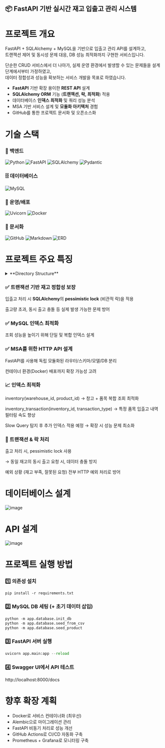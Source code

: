 ## 📦 FastAPI 기반 실시간 재고 입출고 관리 시스템

# 프로젝트 개요
FastAPI + SQLAlchemy + MySQL을 기반으로 입출고 관리 API를 설계하고, <br>
트랜잭션 제어 및 동시성 문제 대응, DB 성능 최적화까지 구현한 서비스입니다. <br>

단순한 CRUD 서비스에서 더 나아가, 실제 운영 환경에서 발생할 수 있는 문제들을 설계 단계에서부터 가정하였고,<br>
데이터 정합성과 성능을 확보하는 서비스 개발을 목표로 하였습니다. <br>

- **FastAPI** 기반 확장 용이한 **REST API** 설계
- **SQLAlchemy ORM** 기능 (**트랜잭션, 락, 최적화**) 적용
- 데이터베이스 **인덱스 최적화** 및 쿼리 성능 분석
- MSA 기반 서비스 설계 및 **모듈화 아키텍처** 경험
- GitHub를 통한 프로젝트 문서화 및 오픈소스화

# 기술 스택

### 🔧 백엔드
![Python](https://img.shields.io/badge/python-3776AB?style=for-the-badge&logo=python&logoColor=white)
![FastAPI](https://img.shields.io/badge/fastapi-009688?style=for-the-badge&logo=fastapi&logoColor=white)
![SQLAlchemy](https://img.shields.io/badge/sqlalchemy-CA5040?style=for-the-badge&logo=sqlalchemy&logoColor=white)
![Pydantic](https://img.shields.io/badge/pydantic-009688?style=for-the-badge)

### 🗄️ 데이터베이스
![MySQL](https://img.shields.io/badge/mysql-4479A1?style=for-the-badge&logo=mysql&logoColor=white)

### 🚀 운영/배포
![Uvicorn](https://img.shields.io/badge/uvicorn-111111?style=for-the-badge)
![Docker](https://img.shields.io/badge/docker-2496ED?style=for-the-badge&logo=docker&logoColor=white)

### 📝 문서화
![GitHub](https://img.shields.io/badge/github-181717?style=for-the-badge&logo=github&logoColor=white)
![Markdown](https://img.shields.io/badge/markdown-000000?style=for-the-badge&logo=markdown&logoColor=white)
![ERD](https://img.shields.io/badge/ERD%20Diagram-FF6F61?style=for-the-badge)


# 프로젝트 주요 특징
<details>
<summary> **Directory Structure** </summary>
📦app <br>
 ┣ 📂core <br>
 ┃ ┗ 📜base.py <br>
 ┣ 📂database <br>
 ┃ ┣ 📂seed_data <br>
 ┃ ┃ ┣ 📜logistics.csv <br>
 ┃ ┃ ┗ 📜warehouse.csv <br>
 ┃ ┣ 📜config.py <br>
 ┃ ┣ 📜init_db.py <br>
 ┃ ┣ 📜seed_from_csv.py <br>
 ┃ ┣ 📜seed_product.py <br>
 ┃ ┗ 📜session.py <br>
 ┣ 📂models <br>
 ┃ ┣ 📜inventory.py <br>
 ┃ ┣ 📜inventory_transaction.py <br>
 ┃ ┣ 📜product.py <br>
 ┃ ┣ 📜warehouse.py <br>
 ┃ ┗ 📜__init__.py <br>
 ┣ 📂routers <br>
 ┃ ┣ 📜inventory_router.py <br>
 ┃ ┣ 📜inventory_transaction.py <br>
 ┃ ┗ 📜warehouse.py <br>
 ┣ 📂schemas <br>
 ┃ ┣ 📜inventory_schema.py <br>
 ┃ ┣ 📜inventory_transaction.py <br>
 ┃ ┣ 📜product.py <br>
 ┃ ┗ 📜warehouse.py <br>
 ┃ <br>
 ┗ 📜main.py <br>
</details>

### ✅ 트랜잭션 기반 재고 정합성 보장

입출고 처리 시 **SQLAlchemy**의 **pessimistic lock** (비관적 락)을 적용

출고량 초과, 동시 출고 충돌 등 실제 발생 가능한 문제 방어

### ✅ MySQL 인덱스 최적화

조회 성능을 높이기 위해 단일 및 복합 인덱스 설계

### ✅ MSA를 위한 HTTP API 설계

FastAPI를 사용해 독립 모듈화된 라우터/스키마/모델/DB 분리

컨테이너 환경(Docker) 배포까지 확장 가능성 고려

### 📈 인덱스 최적화

inventory(warehouse_id, product_id) → 창고 + 품목 복합 조회 최적화

inventory_transaction(inventory_id, transaction_type) → 특정 품목 입출고 내역 필터링 속도 향상

Slow Query 탐지 후 추가 인덱스 적용 예정 → 확장 시 성능 문제 최소화

### 🔐 트랜잭션 & 락 처리

출고 처리 시, pessimistic lock 사용

→ 동일 재고의 동시 출고 요청 시, 데이터 충돌 방지

예외 상황 (재고 부족, 잘못된 요청) 전부 HTTP 예외 처리로 방어



# 데이터베이스 설계
![image](https://github.com/user-attachments/assets/ffa0d13e-3198-46e3-83a8-f0544ae00c4a)

# API 설계
![image](https://github.com/user-attachments/assets/386fdc68-730f-4d43-9b73-95b57d46b8ac)

#  프로젝트 실행 방법
### 1️⃣ 의존성 설치
```
pip install -r requirements.txt
```

### 2️⃣ MySQL DB 세팅 (+ 초기 데이터 삽입)
```python
python -m app.database.init_db
python -m app.database.seed_from_csv
python -m app.database.seed_product
```

### 3️⃣ FastAPI 서버 실행
```python
uvicorn app.main:app --reload
```

### 4️⃣ Swagger UI에서 API 테스트
http://localhost:8000/docs

# 향후 확장 계획
- Docker로 서비스 컨테이너화 (최우선)
- Alembic으로 마이그레이션 관리
- FastAPI 비동기 처리로 성능 개선
- GitHub Actions로 CI/CD 자동화 구축
- Prometheus + Grafana로 모니터링 구축
